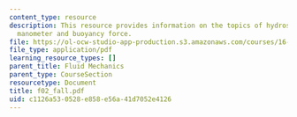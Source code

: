 ```yaml
---
content_type: resource
description: This resource provides information on the topics of hydrostatic equation,
  manometer and buoyancy force.
file: https://ol-ocw-studio-app-production.s3.amazonaws.com/courses/16-01-unified-engineering-i-ii-iii-iv-fall-2005-spring-2006/c1126a530528e858e56a41d7052e4126_f02_fall.pdf
file_type: application/pdf
learning_resource_types: []
parent_title: Fluid Mechanics
parent_type: CourseSection
resourcetype: Document
title: f02_fall.pdf
uid: c1126a53-0528-e858-e56a-41d7052e4126
---
```

